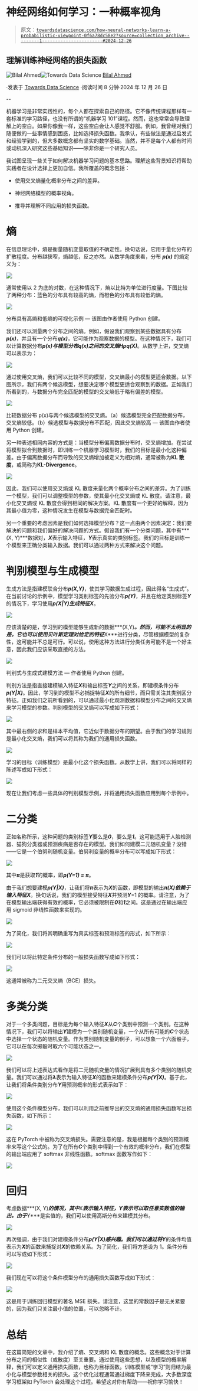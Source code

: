# 神经网络如何学习：一种概率视角

> 原文：[`towardsdatascience.com/how-neural-networks-learn-a-probabilistic-viewpoint-0f6a78dc58e2?source=collection_archive---------1-----------------------#2024-12-26`](https://towardsdatascience.com/how-neural-networks-learn-a-probabilistic-viewpoint-0f6a78dc58e2?source=collection_archive---------1-----------------------#2024-12-26)

## 理解训练神经网络的损失函数

[](https://medium.com/@bilalhsp?source=post_page---byline--0f6a78dc58e2--------------------------------)![Bilal Ahmed](https://medium.com/@bilalhsp?source=post_page---byline--0f6a78dc58e2--------------------------------)[](https://towardsdatascience.com/?source=post_page---byline--0f6a78dc58e2--------------------------------)![Towards Data Science](https://towardsdatascience.com/?source=post_page---byline--0f6a78dc58e2--------------------------------) [Bilal Ahmed](https://medium.com/@bilalhsp?source=post_page---byline--0f6a78dc58e2--------------------------------)

·发表于 [Towards Data Science](https://towardsdatascience.com/?source=post_page---byline--0f6a78dc58e2--------------------------------) ·阅读时间 8 分钟·2024 年 12 月 26 日

--

机器学习是非常实践性的，每个人都在探索自己的路径。它不像传统课程那样有一套标准的学习路径，也没有所谓的“机器学习 101”课程。然而，这也常常会导致理解上的空白。如果你像我一样，这些空白会让人感觉不舒服。例如，我曾经对我们随便做的一些事情感到困惑，比如选择损失函数。我承认，有些做法是通过启发式和经验学到的，但大多数概念都有坚实的数学基础。当然，并不是每个人都有时间或动机深入研究这些基础知识——除非你是一个研究人员。

我试图呈现一些关于如何解决机器学习问题的基本思路。理解这些背景知识将帮助实践者在设计选择上更加自信。我所覆盖的概念包括：

+   使用交叉熵量化概率分布之间的差异。

+   神经网络模型的概率视角。

+   推导并理解不同应用的损失函数。

# 熵

在信息理论中，熵是衡量随机变量取值的不确定性。换句话说，它用于量化分布的扩散程度。分布越狭窄，熵越低，反之亦然。从数学角度来看，分布 ***p(x)*** 的熵定义为：

![](img/33dd85ca764eeece3a21440ee7905d46.png)

通常使用以 2 为底的对数，在这种情况下，熵以比特为单位进行度量。下图比较了两种分布：蓝色的分布具有较高的熵，而橙色的分布具有较低的熵。

![](img/964baafb5e977e35c85107b5f4900b32.png)

分布具有高熵和低熵的可视化示例 — 该图由作者使用 Python 创建。

我们还可以测量两个分布之间的熵。例如，假设我们观察到某些数据具有分布***p(x)***，并且有一个分布***q(x)***，它可能作为观察数据的模型。在这种情况下，我们可以计算数据分布***p(x)***与模型分布***q(x)***之间的交叉熵***Hpq​(X)***。从数学上讲，交叉熵可以表示为：

![](img/4fa58dee8edcc1c39b14f48a872a761a.png)

通过使用交叉熵，我们可以比较不同的模型，交叉熵最小的模型更适合数据。以下图所示，我们有两个候选模型，想要决定哪个模型更适合观察到的数据。正如我们所看到的，与数据分布完全匹配的模型的交叉熵低于略有偏差的模型。

![](img/0969895a26721b15b064252d92294c46.png)

比较数据分布 p(x)与两个候选模型的交叉熵。（a）候选模型完全匹配数据分布，交叉熵较低。（b）候选模型与数据分布不匹配，因此交叉熵较高 — 该图由作者使用 Python 创建。

另一种表述相同内容的方式是：当模型分布偏离数据分布时，交叉熵增加。在尝试将模型拟合到数据时，即训练一个机器学习模型时，我们的目标是最小化这种偏差。由于偏离数据分布而导致的交叉熵增加被定义为相对熵，通常被称为**KL 散度**，或简称为**KL-Divergence**。

![](img/2b6f13e6fb4bf7a5a1edcc559307df54.png)

因此，我们可以使用交叉熵或 KL 散度来量化两个概率分布之间的差异。为了训练一个模型，我们可以调整模型的参数，使其最小化交叉熵或 KL 散度。请注意，最小化交叉熵或 KL 散度会得到相同的解决方案。KL 散度有一个更好的解释，因为其最小值为零，这种情况发生在模型与数据完全匹配时。

另一个重要的考虑因素是我们如何选择模型分布？这一点由两个因素决定：我们要解决的问题和我们偏好的解决问题的方式。假设我们有一个分类问题，其中有***(X, Y)***数据对，***X***表示输入特征，***Y***表示真实的类别标签。我们的目标是训练一个模型来正确分类输入数据。我们可以通过两种方式来解决这个问题。

# 判别模型与生成模型

生成方法是指建模联合分布***p(X,Y)***，使其学习数据生成过程，因此得名“生成式”。在当前讨论的示例中，模型学习类别标签的先验分布***p(Y)***，并且在给定类别标签***Y***的情况下，学习使用***p(X|Y)***生成特征***X***。

![](img/5eb90240b9184995d34273875592b62f.png)

应该清楚的是，学习到的模型能够生成新的数据***(X,Y)***。然而，可能不太明显的是，它也可以使用贝叶斯定理对给定的特征***X***进行分类，尽管根据模型的复杂性，这可能并不总是可行。可以说，使用这种方法进行分类任务可能不是一个好主意，因此我们应该采取直接的方法。

![](img/a8c29ddac205624e27902f56d5dcc526.png)

判别式与生成式建模方法 — 作者使用 Python 创建。

判别方法是指直接建模输入特征***X***和输出标签***Y***之间的关系，即建模条件分布***p(Y|X)***。因此，学习到的模型不必捕捉特征***X***的所有细节，而只需关注其类别区分特征。正如我们之前所看到的，可以通过最小化观测数据和模型分布之间的交叉熵来学习模型的参数。判别模型的交叉熵可以写成如下形式：

![](img/16acd7e725501a5072a2743d1d0c700d.png)

其中最右侧的求和是样本平均值，它近似于数据分布的期望。由于我们的学习规则是最小化交叉熵，我们可以将其称为我们的通用损失函数。

![](img/a033e75b7e65062de1656ecb8e087c7d.png)

学习的目标（训练模型）是最小化这个损失函数。从数学上讲，我们可以将同样的陈述写成如下形式：

![](img/e3beee4f01aff22571a56f8d67802dea.png)

现在让我们考虑一些具体的判别模型示例，并将通用损失函数应用到每个示例中。

# 二分类

正如名称所示，这种问题的类别标签***Y***要么是***0***，要么是***1***。这可能适用于人脸检测器、猫狗分类器或预测疾病是否存在的模型。我们如何建模二元随机变量？没错——它是一个伯努利随机变量。伯努利变量的概率分布可以写成如下形式：

![](img/ea45a2b2ec777baffd917d5767c3efd4.png)

其中***π***是获取***1***的概率，即***p(Y=1) = π***。

由于我们想要建模***p(Y|X)***，让我们将***π***表示为***X***的函数，即模型的输出***π(X)***依赖于输入特征***X***。换句话说，我们的模型接受特征***X***并预测***Y***=1 的概率。请注意，为了在模型输出端获得有效的概率，它必须被限制在***0***和***1***之间。这是通过在输出端应用 sigmoid 非线性函数来实现的。

![](img/2f67b498697edf028bc2c24b22c827b5.png)

为了简化，我们将其明确重写为真实标签和预测标签的形式，如下所示：

![](img/fa4841469e25d666a92da564ccebeb56.png)

我们可以将此特定条件分布的一般损失函数写成如下形式：

![](img/5216ae575375531b227f467ceb2049be.png)

这通常被称为二元交叉熵（BCE）损失。

# 多类分类

对于一个多类问题，目标是为每个输入特征***X***从***C***个类别中预测一个类别。在这种情况下，我们可以将输出***Y***建模为一个类别随机变量，一个从所有可能的***C***个状态中选择一个状态的随机变量。作为类别随机变量的例子，可以想象一个六面骰子，它可以在每次掷骰时取六个可能状态之一。

![](img/37005c1eb91a4b7bd720e337b07a66d2.png)

我们可以将上述表达式看作是将二元随机变量的情况扩展到具有多个类别的随机变量。我们可以通过将***λ***表示为输入特征***X***的函数来建模条件分布***p(Y|X)***。基于此，让我们将条件类别分布***Y***用预测概率的形式表示如下：

![](img/6e29155a0355083486acf8a0c0e05db1.png)

使用这个条件模型分布，我们可以利用之前推导出的交叉熵的通用损失函数写出损失函数，如下所示：

![](img/6ad3ae465bf243324e79a6d733c009de.png)

这在 PyTorch 中被称为交叉熵损失。需要注意的是，我是根据每个类别的预测概率来写这个公式的。为了在所有***C***个类别中得到一个有效的概率分布，我们在模型的输出端应用了 softmax 非线性函数。softmax 函数写作如下：

![](img/4ac6a4e9220c2e17d64eb467e6b72096.png)

# 回归

考虑数据***(X, Y)***的情况，其中***X***表示输入特征，***Y***表示可以取任意实数值的输出。由于***Y***是实值的，我们可以使用高斯分布来建模其分布。

![](img/01010a2acfb87ce81341cc905424a55d.png)

再次强调，由于我们对建模条件分布***p(Y|X)***感兴趣。我们可以通过将***Y***的条件均值表示为***X***的函数来捕捉对***X***的依赖关系。为了简化，我们将方差设为 1。条件分布可以写成如下形式：

![](img/0d630333a23272a40e4824a00d0c5841.png)

我们现在可以将这个条件模型分布的通用损失函数写成如下形式：

![](img/003a6bd679d934b65064b8b13cefe42d.png)

这是用于训练回归模型的著名 MSE 损失。请注意，这里的常数因子是无关紧要的，因为我们只关注最小值的位置，可以忽略不计。

# 总结

在这篇简短的文章中，我介绍了熵、交叉熵和 KL 散度的概念。这些概念对于计算分布之间的相似性（或散度）至关重要。通过使用这些思想，以及模型的概率解释，我们可以定义通用损失函数，也称为目标函数。训练模型或“学习”则归结为最小化与模型参数相关的损失。这个优化过程通常通过梯度下降来完成，大多数深度学习框架如 PyTorch 会处理这个过程。希望这对你有帮助——祝你学习愉快！
